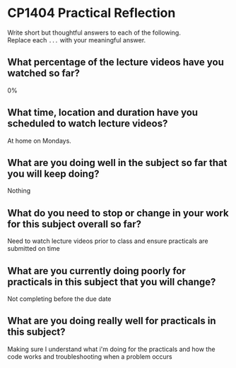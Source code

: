 # CP1404 Practical Reflection

Write short but thoughtful answers to each of the following.  
Replace each `...` with your meaningful answer.

## What percentage of the lecture videos have you watched so far?

0%

## What time, location and duration have you scheduled to watch lecture videos?

At home on Mondays.

## What are you doing well in the subject so far that you will keep doing?

Nothing

## What do you need to stop or change in your work for this subject overall so far?

Need to watch lecture videos prior to class and ensure practicals are submitted on time

## What are you currently doing poorly for practicals in this subject that you will change?

Not completing before the due date

## What are you doing really well for practicals in this subject?

Making sure I understand what i'm doing for the practicals and how the code works
and troubleshooting when a problem occurs